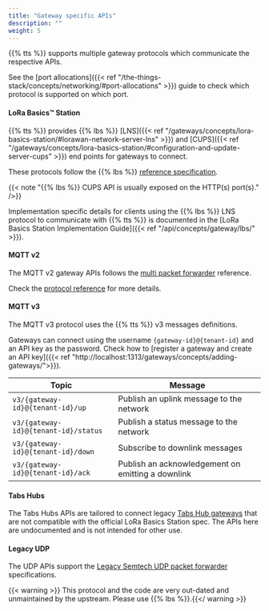 ```yaml
---
title: "Gateway specific APIs"
description: ""
weight: 5
---
```


{{% tts %}} supports multiple gateway protocols which communicate the respective APIs.

<!--more-->

See the [port allocations]({{< ref "/the-things-stack/concepts/networking/#port-allocations" >}}) guide to check which protocol is supported on which port.

#### LoRa Basics™ Station

{{% tts %}} provides {{% lbs %}} [LNS]({{< ref "/gateways/concepts/lora-basics-station/#lorawan-network-server-lns" >}}) and [CUPS]({{< ref "/gateways/concepts/lora-basics-station/#configuration-and-update-server-cups" >}}) end points for gateways to connect.

These protocols follow the {{% lbs %}} [reference specification](https://lora-developers.semtech.com/build/software/lora-basics/lora-basics-for-gateways/?url=cupsproto.html).

{{< note "{{% lbs %}} CUPS API is usually exposed on the HTTP(s) port(s)." />}}

Implementation specific details for clients using the {{% lbs %}} LNS protocol to communicate with {{% tts %}} is documented in the [LoRa Basics Station Implementation Guide]({{< ref "/api/concepts/gateway/lbs/" >}}).

#### MQTT v2

The MQTT v2 gateway APIs follows the [multi packet forwarder](https://github.com/kersing/packet_forwarder) reference.

Check the [protocol reference](https://github.com/kersing/packet_forwarder/blob/master/PROTOCOL.TXT) for more details.

#### MQTT v3

The MQTT v3 protocol uses the {{% tts %}} v3 messages definitions.

Gateways can connect using the username `{gateway-id}@{tenant-id}` and an API key as the password. Check how to [register a gateway and create an API key]({{< ref "http://localhost:1313/gateways/concepts/adding-gateways/">}}).

<div class="fixed-table table-api">

| Topic                                | Message                                           |
| ------------------------------------ | ------------------------------------------------- |
| `v3/{gateway-id}@{tenant-id}/up`     | Publish an uplink message to the network          |
| `v3/{gateway-id}@{tenant-id}/status` | Publish a status message to the network           |
| `v3/{gateway-id}@{tenant-id}/down`   | Subscribe to downlink messages                    |
| `v3/{gateway-id}@{tenant-id}/ack`    | Publish an acknowledgement on emitting a downlink |

</div>

#### Tabs Hubs

The Tabs Hubs APIs are tailored to connect legacy [Tabs Hub gateways](https://pixel-networks.com/shop/tabs-hub-tbhb100-356) that are not compatible with the official LoRa Basics Station spec. The APIs here are undocumented and is not intended for other use.

#### Legacy UDP

The UDP APIs support the [Legacy Semtech UDP packet forwarder](https://github.com/Lora-net/packet_forwarder/blob/master/PROTOCOL.TXT) specifications.

{{< warning >}} This protocol and the code are very out-dated and unmaintained by the upstream. Please use {{% lbs %}}.{{</ warning >}}
